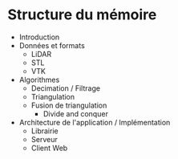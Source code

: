 # Structure du mémoire

<!-- - Titre mémoire
- Table des matière
- Remerciement
- Enoncé Sujet
- Résumé (250-300 mots)
- Liste des acronymes
- Liste des illustrations
- Liste des tableaux
- Liste des annexes -->

- Introduction
- Données et formats
  - LiDAR
  - STL
  - VTK
- Algorithmes
  - Decimation / Filtrage
  - Triangulation
  - Fusion de triangulation
    - Divide and conquer
- Architecture de l'application / Implémentation
  - Librairie
  - Serveur
  - Client Web

<!-- - Conclusion
  - [ ] Fonction de rappel
  - [ ] Retour réflexif sur l'exercice
  - [ ] Fonction d'ouverture
- Annexes -->